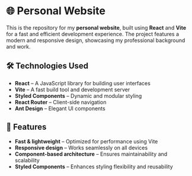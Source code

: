 # 🌐 Personal Website  

This is the repository for my **personal website**, built using **React** and **Vite** for a fast and efficient development experience. The project features a modern and responsive design, showcasing my professional background and work.  

## 🛠️ Technologies Used  

- **React** – A JavaScript library for building user interfaces  
- **Vite** – A fast build tool and development server  
- **Styled Components** – Dynamic and modular styling  
- **React Router** – Client-side navigation  
- **Ant Design** – Elegant UI components  

## 📌 Features  

- **Fast & lightweight** – Optimized for performance using Vite  
- **Responsive design** – Works seamlessly on all devices  
- **Component-based architecture** – Ensures maintainability and scalability  
- **Styled Components** – Enhances styling flexibility and reusability  
